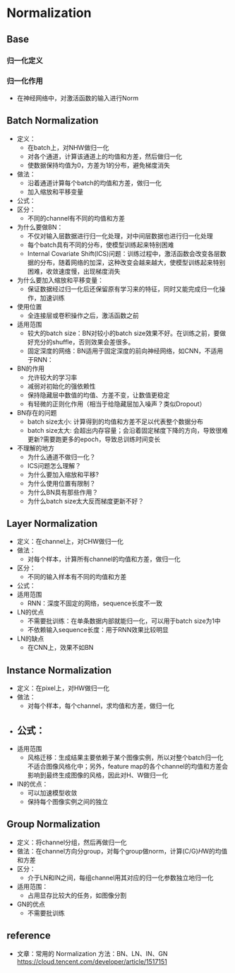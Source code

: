 # Normalization
## Base
### 归一化定义
### 归一化作用
- 在神经网络中，对激活函数的输入进行Norm

## Batch Normalization
- 定义：
  - 在batch上，对NHW做归一化
  - 对各个通道，计算该通道上的均值和方差，然后做归一化
  - 使数据保持均值为0，方差为1的分布，避免梯度消失
- 做法：
  - 沿着通道计算每个batch的均值和方差，做归一化
  - 加入缩放和平移变量
- 公式：
- 区分：
  - 不同的channel有不同的均值和方差
- 为什么要做BN：
  - 不仅对输入层数据进行归一化处理，对中间层数据也进行归一化处理
  - 每个batch具有不同的分布，使模型训练起来特别困难
  - Internal Covariate Shift(ICS)问题：训练过程中，激活函数会改变各层数据的分布，随着网络的加深，这种改变会越来越大，使模型训练起来特别困难，收敛速度慢，出现梯度消失
- 为什么要加入缩放和平移变量：
  - 保证数据经过归一化后还保留原有学习来的特征，同时又能完成归一化操作，加速训练
- 使用位置
  - 全连接层或卷积操作之后，激活函数之前
- 适用范围
  - 较大的batch size：BN对较小的batch size效果不好。在训练之前，要做好充分的shuffle，否则效果会差很多。
  - 固定深度的网络：BN适用于固定深度的前向神经网络，如CNN，不适用于RNN：
- BN的作用
  - 允许较大的学习率
  - 减弱对初始化的强依赖性
  - 保持隐藏层中数值的均值、方差不变，让数值更稳定
  - 有轻微的正则化作用（相当于给隐藏层加入噪声？类似Dropout）
- BN存在的问题
  - batch size太小: 计算得到的均值和方差不足以代表整个数据分布
  - batch size太大: 会超出内存容量；会沿着固定梯度下降的方向，导致很难更新?需要跑更多的epoch，导致总训练时间变长
- 不理解的地方
  - 为什么通道不做归一化？
  - ICS问题怎么理解？
  - 为什么要加入缩放和平移?
  - 为什么使用位置有限制？
  - 为什么BN具有那些作用？
  - 为什么batch size太大反而梯度更新不好？
## Layer Normalization
- 定义：在channel上，对CHW做归一化
- 做法：
  - 对每个样本，计算所有channel的均值和方差，做归一化
- 区分：
  - 不同的输入样本有不同的均值和方差
- 公式：
- 适用范围
  - RNN：深度不固定的网络，sequence长度不一致
- LN的优点
  - 不需要批训练：在单条数据内部就能归一化，可以用于batch size为1中
  - 不依赖输入sequence长度：用于RNN效果比较明显
- LN的缺点
  - 在CNN上，效果不如BN
## Instance Normalization
- 定义：在pixel上，对HW做归一化
- 做法：
  - 对每个样本，每个channel，求均值和方差，做归一化
- 公式：
  - 
- 适用范围
  - 风格迁移：生成结果主要依赖于某个图像实例，所以对整个batch归一化不适合图像风格化中；另外，feature map的各个channel的均值和方差会影响到最终生成图像的风格，因此对H、W做归一化
- IN的优点：
  - 可以加速模型收敛
  - 保持每个图像实例之间的独立
## Group Normalization
- 定义：将channel分组，然后再做归一化
- 做法：在channel方向分group，对每个group做norm，计算(C/G)*H*W的均值和方差
- 区分：
  - 介于LN和IN之间，每组channel用其对应的归一化参数独立地归一化
- 适用范围：
  - 占用显存比较大的任务，如图像分割
- GN的优点
  - 不需要批训练

## reference
- 文章：常用的 Normalization 方法：BN、LN、IN、GN https://cloud.tencent.com/developer/article/1517151